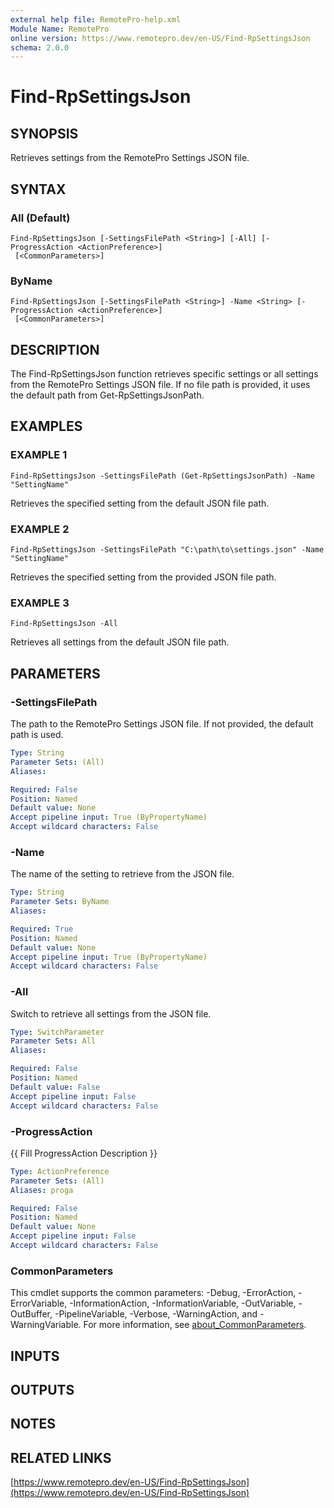 ```yaml
---
external help file: RemotePro-help.xml
Module Name: RemotePro
online version: https://www.remotepro.dev/en-US/Find-RpSettingsJson
schema: 2.0.0
---
```


# Find-RpSettingsJson

## SYNOPSIS
Retrieves settings from the RemotePro Settings JSON file.

## SYNTAX

### All (Default)
```
Find-RpSettingsJson [-SettingsFilePath <String>] [-All] [-ProgressAction <ActionPreference>]
 [<CommonParameters>]
```

### ByName
```
Find-RpSettingsJson [-SettingsFilePath <String>] -Name <String> [-ProgressAction <ActionPreference>]
 [<CommonParameters>]
```

## DESCRIPTION
The Find-RpSettingsJson function retrieves specific settings or all settings
from the RemotePro Settings JSON file.
If no file path is provided, it uses
the default path from Get-RpSettingsJsonPath.

## EXAMPLES

### EXAMPLE 1
```
Find-RpSettingsJson -SettingsFilePath (Get-RpSettingsJsonPath) -Name "SettingName"
```

Retrieves the specified setting from the default JSON file path.

### EXAMPLE 2
```
Find-RpSettingsJson -SettingsFilePath "C:\path\to\settings.json" -Name "SettingName"
```

Retrieves the specified setting from the provided JSON file path.

### EXAMPLE 3
```
Find-RpSettingsJson -All
```

Retrieves all settings from the default JSON file path.

## PARAMETERS

### -SettingsFilePath
The path to the RemotePro Settings JSON file.
If not provided, the default
path is used.

```yaml
Type: String
Parameter Sets: (All)
Aliases:

Required: False
Position: Named
Default value: None
Accept pipeline input: True (ByPropertyName)
Accept wildcard characters: False
```

### -Name
The name of the setting to retrieve from the JSON file.

```yaml
Type: String
Parameter Sets: ByName
Aliases:

Required: True
Position: Named
Default value: None
Accept pipeline input: True (ByPropertyName)
Accept wildcard characters: False
```

### -All
Switch to retrieve all settings from the JSON file.

```yaml
Type: SwitchParameter
Parameter Sets: All
Aliases:

Required: False
Position: Named
Default value: False
Accept pipeline input: False
Accept wildcard characters: False
```

### -ProgressAction
{{ Fill ProgressAction Description }}

```yaml
Type: ActionPreference
Parameter Sets: (All)
Aliases: proga

Required: False
Position: Named
Default value: None
Accept pipeline input: False
Accept wildcard characters: False
```

### CommonParameters
This cmdlet supports the common parameters: -Debug, -ErrorAction, -ErrorVariable, -InformationAction, -InformationVariable, -OutVariable, -OutBuffer, -PipelineVariable, -Verbose, -WarningAction, and -WarningVariable. For more information, see [about_CommonParameters](http://go.microsoft.com/fwlink/?LinkID=113216).

## INPUTS

## OUTPUTS

## NOTES

## RELATED LINKS

[https://www.remotepro.dev/en-US/Find-RpSettingsJson](https://www.remotepro.dev/en-US/Find-RpSettingsJson)

